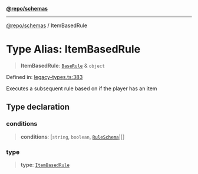 [**@repo/schemas**](../README.md)

***

[@repo/schemas](../globals.md) / ItemBasedRule

# Type Alias: ItemBasedRule

> **ItemBasedRule**: [`BaseRule`](BaseRule.md) & `object`

Defined in: [legacy-types.ts:383](https://github.com/alexqguo/drinking-board-game-v3/blob/ec7abd0ff51ebbb80af13ca3c5b158ba2e0616aa/packages/schemas/src/legacy-types.ts#L383)

Executes a subsequent rule based on if the player has an item

## Type declaration

### conditions

> **conditions**: \[`string`, `boolean`, [`RuleSchema`](RuleSchema.md)\][]

### type

> **type**: [`ItemBasedRule`](../enumerations/RuleType.md#itembasedrule)

